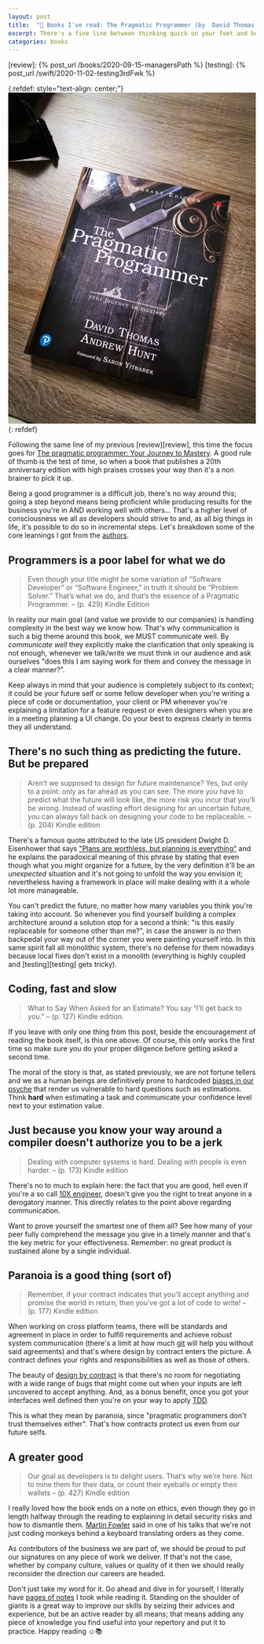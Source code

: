 ```yaml
---
layout: post
title:  "📖 Books I've read: The Pragmatic Programmer (by  David Thomas & Andrew Hunt)"
excerpt: There's a fine line between thinking quick on your feet and being reckless while coding. "Pragmatism" is an appropriate term for such mindset and this book goes deep into guiding programmers to such state.
categories: books
---
```


[peya]: https://medium.com/latam-list/pedidosya-launches-online-supermarket-8641581dc879
[pragmatic]: https://www.goodreads.com/book/show/52715562-the-pragmatic-programmer
[authors]: https://gotopia.tech/bookclub/episodes/pragmatic-programmer-in-2020

[review]: {% post_url /books/2020-09-15-managersPath %}
[testing]: {% post_url /swift/2020-11-02-testing3rdFwk %} 

[planning]: https://quoteinvestigator.com/2017/11/18/planning/#more-17261
[10x]: https://dev.to/turnerj/the-10-points-that-make-up-real-10x-engineers-4mj4
[biases]: https://neurofied.com/thinking-fast-slow-down/
[git]: https://git-scm.com
[contract]: https://www.eiffel.com/values/design-by-contract/introduction/
[tdd]: https://www.agilealliance.org/glossary/tdd/#q=~(infinite~false~filters~(postType~(~'page~'post~'aa_book~'aa_event_session~'aa_experience_report~'aa_glossary~'aa_research_paper~'aa_video)~tags~(~'tdd))~searchTerm~'~sort~false~sortDirection~'asc~page~1)
[fowler]: https://www.youtube.com/watch?v=Z8aECe4lp44
[notes]: https://www.goodreads.com/notes/52715562-the-pragmatic-programmer/95758480-mauricio-chirino?ref=abp

{:refdef: style="text-align: center;"}
![bookCover](/assets/books/pragmaticProgrammer.jpg)
{: refdef}

Following the same line of my previous [review][review], this time the focus goes for [The pragmatic programmer: Your Journey to Mastery][pragmatic]. A good rule of thumb is the test of time, so when a book that publishes a 20th anniversary edition with high praises crosses your way then it's a non brainer to pick it up.

Being a good programmer is a difficult job, there's no way around this; going a step beyond means being proficient while producing results for the business you're in AND working well with others... That's a higher level of consciousness we all as developers should strive to and, as all big things in life, it's possible to do so in incremental steps. Let's breakdown some of the core learnings I got from the [authors][authors].

## Programmers is a poor label for what we do 

> Even though your title might be some variation of “Software Developer” or “Software Engineer,” in truth it should be “Problem Solver.” That’s what we do, and that’s the essence of a Pragmatic Programmer. – (p. 429) Kindle Edition

In reality our main goal (and value we provide to our companies) is handling complexity in the best way we know how. That's why communication is such a big theme around this book, we MUST communicate well. By *communicate well* they explicitly make the clarification that only speaking is not enough, whenever we talk/write we must think in our audience and ask ourselves "does this I am saying work for them and convey the message in a clear manner?". 

Keep always in mind that your audience is completely subject to its context; it could be your future self or some fellow developer when you're writing a piece of code or documentation, your client or PM whenever you're explaining a limitation for a feature request or even designers when you are in a meeting planning a UI change. Do your best to express clearly in terms they all understand.

## There's no such thing as predicting the future. But be prepared

> Aren’t we supposed to design for future maintenance? Yes, but only to a point: only as far ahead as you can see. The more you have to predict what the future will look like, the more risk you incur that you’ll be wrong. Instead of wasting effort designing for an uncertain future, you can always fall back on designing your code to be replaceable. – (p. 204) Kindle edition

There's a famous quote attributed to the late US president Dwight D. Eisenhower that says ["Plans are worthless, but planning is everything"][planning] and he explains the paradoxical meaning of this phrase by stating that even though what you might organize for a future, by the very definition it'll be an *unexpected* situation and it's not going to unfold the way you envision it; nevertheless having a framework in place will make dealing with it a whole lot more manageable.

You can't predict the future, no matter how many variables you think you're taking into account. So whenever you find yourself building a complex architecture around a solution stop for a second a think: "is this easily replaceable for someone other than me?", in case the answer is *no* then backpedal your way out of the corner you were painting yourself into. In this same spirit fall all monolithic system, there's no defense for them nowadays because local fixes don't exist in a monolith  (everything is highly coupled and [testing][testing] gets tricky).

## Coding, fast and slow

> What to Say When Asked for an Estimate? You say “I’ll get back to you.” – (p. 127) Kindle edition.

If you leave with only one thing from this post, beside the encouragement of reading the book itself, is this one above. Of course, this only works the first time so make sure you do your proper diligence before getting asked a second time. 

The moral of the story is that, as stated previously, we are not fortune tellers and we as a human beings are definitively prone to hardcoded [biases in our psyche][biases] that render us vulnerable to hard questions such as estimations. Think **hard** when estimating a task and communicate your confidence level next to your estimation value.

## Just because you know your way around a compiler doesn't authorize you to be a jerk

> Dealing with computer systems is hard. Dealing with people is even harder. – (p. 173) Kindle edition

There's no to much to explain here: the fact that you are good, hell even if you're a so call [10X engineer][10x], doesn't give you the right to treat anyone in a derogatory manner. This directly relates to the point above regarding communication.

Want to prove yourself the smartest one of them all? See how many of your peer fully comprehend the message you give in a timely manner and that's the key metric for your effectiveness. Remember: no great product is sustained alone by a single individual.

## Paranoia is a good thing (sort of)

> Remember, if your contract indicates that you’ll accept anything and promise the world in return, then you’ve got a lot of code to write! – (p. 177) Kindle edition

When working on cross platform teams, there will be standards and agreement in place in order to fulfill requirements and  achieve robust system communication (there's a limit at how much [git][git] will help you without said agreements) and that's where design by contract enters the picture. A contract defines your rights and responsibilities as well as those of others.

The beauty of [design by contract][contract] is that there's no room for negotiating with a wide range of bugs that might come out when your inputs are left uncovered to accept anything. And, as a bonus benefit, once you got your interfaces well defined then you're on your way to apply [TDD][tdd].

This is what they mean by paranoia, since "pragmatic programmers don't trust themselves either". That's how contracts protect us even from our future selfs.

## A greater good

> Our goal as developers is to delight users. That’s why we’re here. Not to mine them for their data, or count their eyeballs or empty their wallets – (p. 427) Kindle edition

I really loved how the book ends on a note on ethics, even though they go in length halfway through the reading to explaining in detail security risks and how to dismantle them. [Martin Fowler][fowler] said in one of his talks that we're not just coding monkeys behind a keyboard translating orders as they come.

As contributors of the business we are part of, we should be proud to put our signatures on any piece of work we deliver. If that's not the case, whether by company culture, values or quality of it then we should really reconsider the direction our careers are headed.

Don't just take my word for it. Go ahead and dive in for yourself, I literally have [pages of notes][notes] I took while reading it. Standing on the shoulder of giants is a great way to improve our skills by seizing their advices and experience, but be an active reader by all means; that means adding any piece of knowledge you find useful into your repertory and put it to practice. Happy reading ☺️📚

